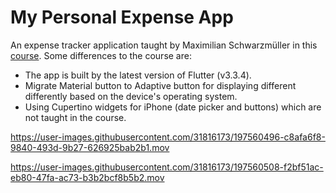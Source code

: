 # My Personal Expense App

An expense tracker application taught by Maximilian Schwarzmüller in this [course](https://www.udemy.com/course/learn-flutter-dart-to-build-ios-android-apps/). Some differences to the course are:

- The app is built by the latest version of Flutter (v3.3.4).
- Migrate Material button to Adaptive button for displaying different differently based on the device's operating system.
- Using Cupertino widgets for iPhone (date picker and buttons) which are not taught in the course.

https://user-images.githubusercontent.com/31816173/197560496-c8afa6f8-9840-493d-9b27-626925bab2b1.mov

https://user-images.githubusercontent.com/31816173/197560508-f2bf51ac-eb80-47fa-ac73-b3b2bcf8b5b2.mov
